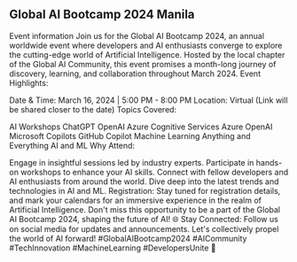 ## Global AI Bootcamp 2024 Manila 

Event information
Join us for the Global AI Bootcamp 2024, an annual worldwide event where developers and AI enthusiasts converge to explore the cutting-edge world of Artificial Intelligence. Hosted by the local chapter of the Global AI Community, this event promises a month-long journey of discovery, learning, and collaboration throughout March 2024. Event Highlights:

Date & Time: March 16, 2024 | 5:00 PM - 8:00 PM Location: Virtual (Link will be shared closer to the date) Topics Covered:

AI Workshops ChatGPT OpenAI Azure Cognitive Services Azure OpenAI Microsoft Copilots GitHub Copilot Machine Learning Anything and Everything AI and ML Why Attend:

Engage in insightful sessions led by industry experts. Participate in hands-on workshops to enhance your AI skills. Connect with fellow developers and AI enthusiasts from around the world. Dive deep into the latest trends and technologies in AI and ML. Registration: Stay tuned for registration details, and mark your calendars for an immersive experience in the realm of Artificial Intelligence. Don't miss this opportunity to be a part of the Global AI Bootcamp 2024, shaping the future of AI! 🌐 Stay Connected: Follow us on social media for updates and announcements. Let's collectively propel the world of AI forward! #GlobalAIBootcamp2024 #AICommunity #TechInnovation #MachineLearning #DevelopersUnite 🚀
